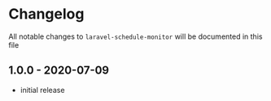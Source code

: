# Changelog

All notable changes to `laravel-schedule-monitor` will be documented in this file

## 1.0.0 - 2020-07-09

- initial release
